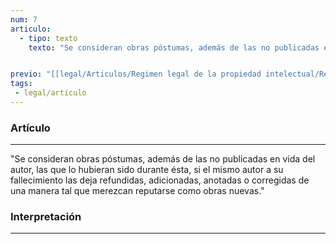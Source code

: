 ```yaml
---
num: 7
articulo: 
  - tipo: texto
    texto: "Se consideran obras póstumas, además de las no publicadas en vida del autor, las que lo hubieran sido durante ésta, si el mismo autor a su fallecimiento las deja refundidas, adicionadas, anotadas o corregidas de una manera tal que merezcan reputarse como obras nuevas."


previo: "[[legal/Articulos/Regimen legal de la propiedad intelectual/Regimen legal de la propiedad intelectual.md|Regimen legal de la propiedad intelectual]]"
tags: 
 - legal/articulo
---
```

### Artículo
---
"Se consideran obras póstumas, además de las no publicadas en vida del autor, las que lo hubieran sido durante ésta, si el mismo autor a su fallecimiento las deja refundidas, adicionadas, anotadas o corregidas de una manera tal que merezcan reputarse como obras nuevas."

### Interpretación
---
